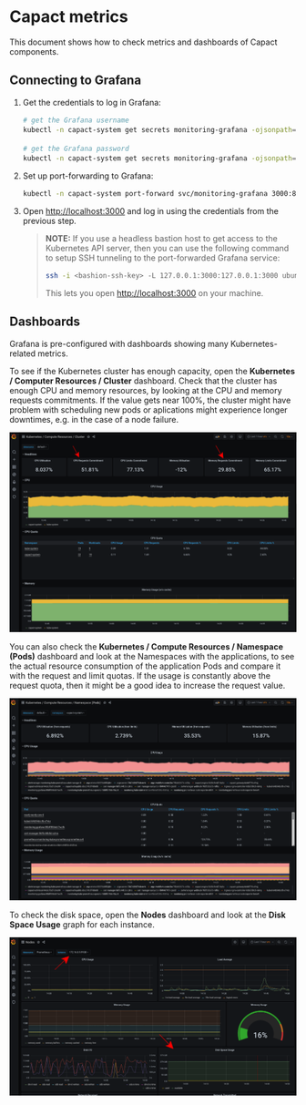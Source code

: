 # Capact metrics

This document shows how to check metrics and dashboards of Capact components.

## Connecting to Grafana

1. Get the credentials to log in Grafana:
    ```bash
    # get the Grafana username
    kubectl -n capact-system get secrets monitoring-grafana -ojsonpath="{.data.admin-user}" | base64 -d

    # get the Grafana password
    kubectl -n capact-system get secrets monitoring-grafana -ojsonpath="{.data.admin-password}" | base64 -d
    ```

1. Set up port-forwarding to Grafana:
    ```bash
    kubectl -n capact-system port-forward svc/monitoring-grafana 3000:80
    ```

1. Open [http://localhost:3000](http://localhost:3000) and log in using the credentials from the previous step.

    > **NOTE:** If you use a headless bastion host to get access to the Kubernetes API server, then you can use the following command to setup SSH tunneling to the port-forwarded Grafana service:
    > ```bash
    > ssh -i <bashion-ssh-key> -L 127.0.0.1:3000:127.0.0.1:3000 ubuntu@<bastion-ip>
    > ```
    > This lets you open [http://localhost:3000](http://localhost:3000) on your machine.

## Dashboards

Grafana is pre-configured with dashboards showing many Kubernetes-related metrics.

To see if the Kubernetes cluster has enough capacity, open the **Kubernetes / Computer Resources / Cluster** dashboard. Check that the cluster has enough CPU and memory resources, by looking at the CPU and memory requests commitments. If the value gets near 100%, the cluster might have problem with scheduling new pods or aplications might experience longer downtimes, e.g. in the case of a node failure.

![grafana_resources_cluster](assets/grafana_resources_cluster.png)

You can also check the **Kubernetes / Compute Resources / Namespace (Pods)** dashboard and look at the Namespaces with the applications, to see the actual resource consumption of the application Pods and compare it with the request and limit quotas. If the usage is constantly above the request quota, then it might be a good idea to increase the request value.

![grafana_resources_namespaces](assets/grafana_resources_namespaces.png)

To check the disk space, open the **Nodes** dashboard and look at the **Disk Space Usage** graph for each instance.

![grafana_nodes](assets/grafana_nodes.png)
